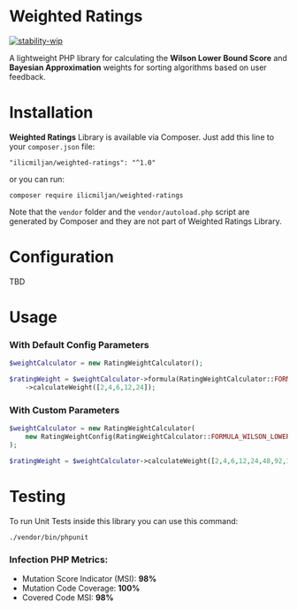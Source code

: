 # Weighted Ratings

[![stability-wip](https://img.shields.io/badge/stability-wip-lightgrey.svg)](https://github.com/mkenney/software-guides/blob/master/STABILITY-BADGES.md#work-in-progress)

A lightweight PHP library for calculating the **Wilson Lower Bound Score** and 
**Bayesian Approximation** weights for sorting algorithms based on user feedback.

# Installation
**Weighted Ratings** Library is available via Composer. Just add this line to 
your `composer.json` file:

```
"ilicmiljan/weighted-ratings": "^1.0"
```

or you can run:

```
composer require ilicmiljan/weighted-ratings
```

Note that the `vendor` folder and the `vendor/autoload.php` script are generated 
by Composer and they are not part of Weighted Ratings Library.

# Configuration

TBD

# Usage

### With Default Config Parameters

``` php
$weightCalculator = new RatingWeightCalculator();

$ratingWeight = $weightCalculator->formula(RatingWeightCalculator::FORMULA_WILSON_LOWER_BOUND)
    ->calculateWeight([2,4,6,12,24]);
```

### With Custom Parameters

``` php
$weightCalculator = new RatingWeightCalculator(
    new RatingWeightConfig(RatingWeightCalculator::FORMULA_WILSON_LOWER_BOUND, 5, 0.9)
);

$ratingWeight = $weightCalculator->calculateWeight([2,4,6,12,24,48,92,184,]);
```

# Testing
To run Unit Tests inside this library you can use this command:

```
./vendor/bin/phpunit
```

### Infection PHP Metrics:
- Mutation Score Indicator (MSI): **98%**
- Mutation Code Coverage: **100%**
- Covered Code MSI: **98%**

 
